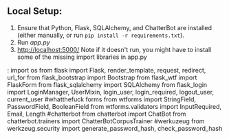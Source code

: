 ## Local Setup:
 1. Ensure that Python, Flask, SQLAlchemy, and ChatterBot are installed (either manually, or run `pip install -r requirements.txt`).
 2. Run *app.py*
 3. [http://localhost:5000/](http://localhost:5000/)
 Note if it doesn't run, you might have to install some of the missing import libraries in app.py

 :
 import os
from flask import Flask, render_template, request, redirect, url_for
from flask_bootstrap import Bootstrap
from flask_wtf import FlaskForm
from flask_sqlalchemy import SQLAlchemy
from flask_login import LoginManager, UserMixin, login_user, login_required, logout_user, current_user
#whatthefuck forms
from wtforms import StringField, PasswordField, BooleanField
from wtforms.validators import InputRequired, Email, Length
#chatterbot
from chatterbot import ChatBot
from chatterbot.trainers import ChatterBotCorpusTrainer
#werkuzeug
from werkzeug.security import generate_password_hash, check_password_hash
